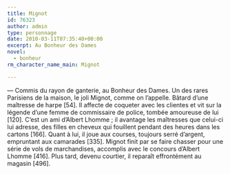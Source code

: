 ```yaml
---
title: Mignot
id: 76323
author: admin
type: personnage
date: 2010-03-11T07:35:40+00:00
excerpt: Au Bonheur des Dames
novel:
  - bonheur
rm_character_name_main: Mignot

---
```

— Commis du rayon de ganterie, au Bonheur des Dames. Un des rares Parisiens de la maison, le joli Mignot, comme on l’appelle. Bâtard d’une maîtresse de harpe [54]. Il affecte de coqueter avec les clientes et vit sur la légende d’une femme de commissaire de police, tombée amoureuse de lui [120]. C’est un ami d’Albert Lhomme ; il avantage les maîtresses que celui-ci lui adresse, des filles en cheveux qui fouillent pendant des heures dans les cartons [166]. Quant à lui, il joue aux courses, toujours serré d’argent, empruntant aux camarades [335]. Mignot finit par se faire chasser pour une série de vols de marchandises, accomplis avec le concours d’Albert Lhomme [416]. Plus tard, devenu courtier, il reparaît effrontément au magasin [496]. 